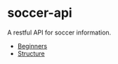 # soccer-api
A restful API for soccer information.


* [Beginners](https://www.section.io/engineering-education/complete-guide-on-installing-flask-for-beginners/)
* [Structure](https://www.section.io/engineering-education/structuring-large-applications-with-blueprints-and-application-factory-in-flask/)